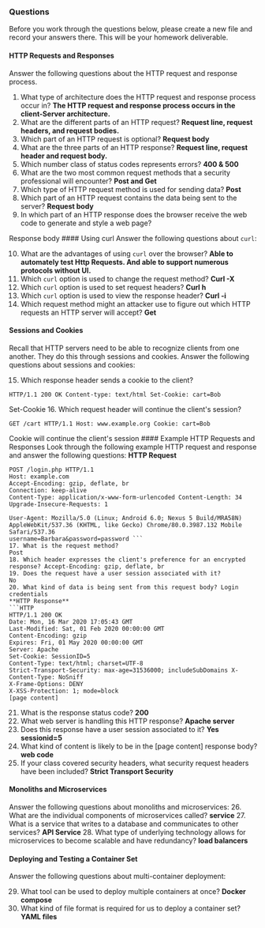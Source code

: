 ### Questions
Before you work through the questions below, please create a new file and record your answers there. This will be your homework deliverable.
#### HTTP Requests and Responses
Answer the following questions about the HTTP request and response process.
1. What type of architecture does the HTTP request and response process occur in? 
**The HTTP request and response process occurs in the client-Server architecture.**
2. What are the different parts of an HTTP request? 
**Request line, request headers, and request bodies.**
3. Which part of an HTTP request is optional?
**Request body**
4. What are the three parts of an HTTP response?
**Request line, request header and request body.**
5. Which number class of status codes represents errors?
**400 & 500**
6. What are the two most common request methods that a security professional will encounter?
**Post and Get**
7. Which type of HTTP request method is used for sending data?
**Post**
8. Which part of an HTTP request contains the data being sent to the server?
**Request body**
9. In which part of an HTTP response does the browser receive the web code to generate and style a web page?

Response body #### Using curl
Answer the following questions about `curl`:


10. What are the advantages of using `curl` over the browser? 
**Able to automately test Http Requests. And able to support numerous protocols without UI.**
11. Which `curl` option is used to change the request method? 
**Curl -X**
12. Which `curl` option is used to set request headers?
**Curl h**
13. Which `curl` option is used to view the response header? 
**Curl -i**
14. Which request method might an attacker use to figure out which HTTP requests an HTTP server will accept?
**Get**
#### Sessions and Cookies
Recall that HTTP servers need to be able to recognize clients from one another. They do this through sessions and cookies.
Answer the following questions about sessions and cookies:

15. Which response header sends a cookie to the client?
```HTTP
HTTP/1.1 200 OK Content-type: text/html Set-Cookie: cart=Bob
```
Set-Cookie
16. Which request header will continue the client's session?
```HTTP
GET /cart HTTP/1.1 Host: www.example.org Cookie: cart=Bob
```
Cookie will continue the client's session #### Example HTTP Requests and Responses
Look through the following example HTTP request and response and answer the following questions:
**HTTP Request**
```HTTP
POST /login.php HTTP/1.1
Host: example.com
Accept-Encoding: gzip, deflate, br
Connection: keep-alive
Content-Type: application/x-www-form-urlencoded Content-Length: 34
Upgrade-Insecure-Requests: 1

User-Agent: Mozilla/5.0 (Linux; Android 6.0; Nexus 5 Build/MRA58N) AppleWebKit/537.36 (KHTML, like Gecko) Chrome/80.0.3987.132 Mobile Safari/537.36
username=Barbara&password=password ```
17. What is the request method?
Post
18. Which header expresses the client's preference for an encrypted response? Accept-Encoding: gzip, deflate, br
19. Does the request have a user session associated with it?
No
20. What kind of data is being sent from this request body? Login credentials
**HTTP Response**
```HTTP
HTTP/1.1 200 OK
Date: Mon, 16 Mar 2020 17:05:43 GMT
Last-Modified: Sat, 01 Feb 2020 00:00:00 GMT
Content-Encoding: gzip
Expires: Fri, 01 May 2020 00:00:00 GMT
Server: Apache
Set-Cookie: SessionID=5
Content-Type: text/html; charset=UTF-8
Strict-Transport-Security: max-age=31536000; includeSubDomains X-Content-Type: NoSniff
X-Frame-Options: DENY
X-XSS-Protection: 1; mode=block
[page content]

```
21. What is the response status code?
**200**
22. What web server is handling this HTTP response?
**Apache server**
23. Does this response have a user session associated to it?
**Yes sessionid=5**
24. What kind of content is likely to be in the [page content] response body?
**web code**
25. If your class covered security headers, what security request headers have been included? 
**Strict Transport Security**
#### Monoliths and Microservices
Answer the following questions about monoliths and microservices:
26. What are the individual components of microservices called?
**service**
27. What is a service that writes to a database and communicates to other services?
**API Service**
28. What type of underlying technology allows for microservices to become scalable and have redundancy?
**load balancers**
#### Deploying and Testing a Container Set
Answer the following questions about multi-container deployment:

29. What tool can be used to deploy multiple containers at once? 
**Docker compose**
30. What kind of file format is required for us to deploy a container set? 
**YAML files**



